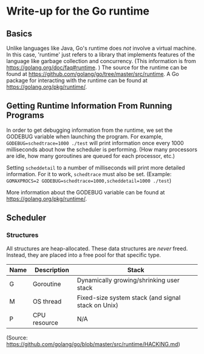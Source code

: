 # Write-up for the Go runtime

## Basics

Unlike languages like Java, Go's runtime does *not* involve a virtual machine.
In this case, 'runtime' just refers to a library that implements features of the language like garbage collection and concurrency.
(This information is from https://golang.org/doc/faq#runtime. )
The source for the runtime can be found at https://github.com/golang/go/tree/master/src/runtime.
A Go package for interacting with the runtime can be found at https://golang.org/pkg/runtime/.


## Getting Runtime Information From Running Programs

In order to get debugging information from the runtime, we set the GODEBUG variable when launching the program.
For example, `GODEBUG=schedtrace=1000 ./test` will print information once every 1000 milliseconds about how the scheduler is performing.
(How many processors are idle, how many goroutines are queued for each processor, etc.)


Setting `scheddetail` to a number of milliseconds will print more detailed information.
For it to work, `schedtrace` must also be set.
(Example: `GOMAXPROCS=2 GODEBUG=schedtrace=1000,scheddetail=1000 ./test`)

More information about the GODEBUG variable can be found at https://golang.org/pkg/runtime/.

## Scheduler

### Structures

All structures are heap-allocated.
These data structures are *never* freed.
Instead, they are placed into a free pool for that specific type.

| Name | Description  | Stack |
|------|--------------|-------|
| G    | Goroutine    |  Dynamically growing/shrinking user stack     |
| M    | OS thread   |  Fixed-size system stack (and signal stack on Unix) |
| P | CPU resource | N/A |


(Source: https://github.com/golang/go/blob/master/src/runtime/HACKING.md)


